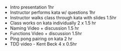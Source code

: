 * Intro presentation 1hr
* Instructor performs kata w/ questions 1hr
* Instructor walks class through kata with slides 1.5hr
* Class works on kata individually 2 x 1.5 hr
* Naming Video + discussion 1.5 hr
* Functions Video + discussion 1.5hr
* Ping pong pairing on kata 2 hr
* TDD video - Kent Beck 4 x 0.5hr
